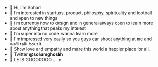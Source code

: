 - 👋 Hi, I’m Soham
- 👀 I’m interested in startups, product, philosphy, spirituality and football and open to new things
- 🌱 I’m currently how to design and in general always open to learn more about anything that peaks my interest
- 💞️ I’m super into no code. wanna learn more
- 👾 I'm impressed very easily so you guys can shoot anything at me and we'll talk bout it.
- 💚 Show love and empathy and make this world a happier place for all. 
- 🐤 Twitter **@sohamghoshh**
- 👯 LETS GOOOOOOO..... :fist:
